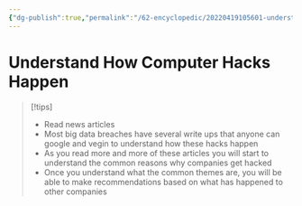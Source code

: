 ```yaml
---
{"dg-publish":true,"permalink":"/62-encyclopedic/20220419105601-understand-how-computer-hacks-happen/","dgHomeLink":true,"dgPassFrontmatter":false}
---
```



# Understand How Computer Hacks Happen

> [!tips]
>
> - Read news articles
> - Most big data breaches have several write ups that anyone can google and vegin to understand how these hacks happen
> - As you read more and more of these articles you will start to understand the common reasons why companies get hacked
> - Once you understand what the common themes are, you will be able to make recommendations based on what has happened to other companies
